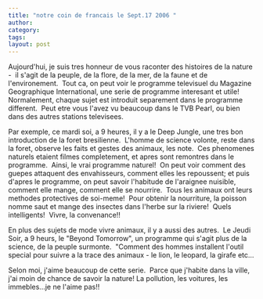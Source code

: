 ```yaml
---
title: "notre coin de francais le Sept.17 2006 "
author:
category: 
tags: 
layout: post
---
```

Aujourd'hui, je suis tres honneur de vous raconter des histoires de la nature -  il s'agit de la peuple, de la flore, de la mer, de la faune et de l'environement.  Tout ca, on peut voir le programme televisuel du Magazine Geographique International, une serie de programme interesant et utile!  Normalement, chaque sujet est introduit separement dans le programme different.  Peut etre vous l'avez vu beaucoup dans le TVB Pearl, ou bien dans des autres stations televisees.

Par exemple, ce mardi soi, a 9 heures, il y a le Deep Jungle, une tres bon introduction de la foret bresilienne.  L'homme de science volonte, reste dans la foret, observe les faits et gestes des animaux, les note.  Ces phenomenes naturels etaient filmes completement, et apres sont remontres dans le programme.  Ainsi, le vrai programme naturel!  On peut voir comment des guepes attaquent des envahisseurs, comment elles les repoussent; et puis d'apres le programme, on peut savoir l'habitude de l'araignee nuisible, comment elle mange, comment elle se nourrire.  Tous les animaux ont leurs methodes protectives de soi-meme!  Pour obtenir la nourriture, la poisson nomme saut et mange des insectes dans l'herbe sur la riviere!  Quels intelligents!  Vivre, la convenance!!

En plus des sujets de mode vivre animaux, il y a aussi des autres.  Le Jeudi Soir, a 9 heurs, le "Beyond Tomorrow", un programme qui s'agit plus de la science, de la peuple surmonte.  "Comment des hommes installent l'outil special pour suivre a la trace des animaux - le lion, le leopard, la girafe etc…

Selon moi, j'aime beaucoup de cette serie.  Parce que j'habite dans la ville, j'ai moin de chance de savoir la nature! La pollution, les voitures, les immebles…je ne l'aime pas!!


